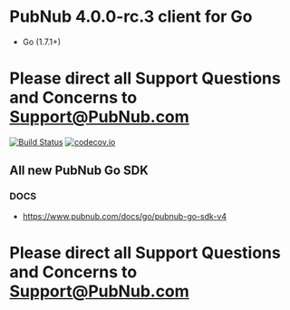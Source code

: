 
# PubNub 4.0.0-rc.3 client for Go
* Go (1.7.1+)

# Please direct all Support Questions and Concerns to Support@PubNub.com

[![Build Status](https://travis-ci.org/pubnub/go.svg?branch=CE-3033-Go-v4)](https://travis-ci.org/pubnub/go)
[![codecov.io](https://codecov.io/github/pubnub/go/coverage.svg?branch=CE-3033-Go-v4)](https://codecov.io/github/pubnub/go?branch=CE-3033-Go-v4)


## All new PubNub Go SDK
### DOCS 
  * https://www.pubnub.com/docs/go/pubnub-go-sdk-v4

# Please direct all Support Questions and Concerns to Support@PubNub.com
